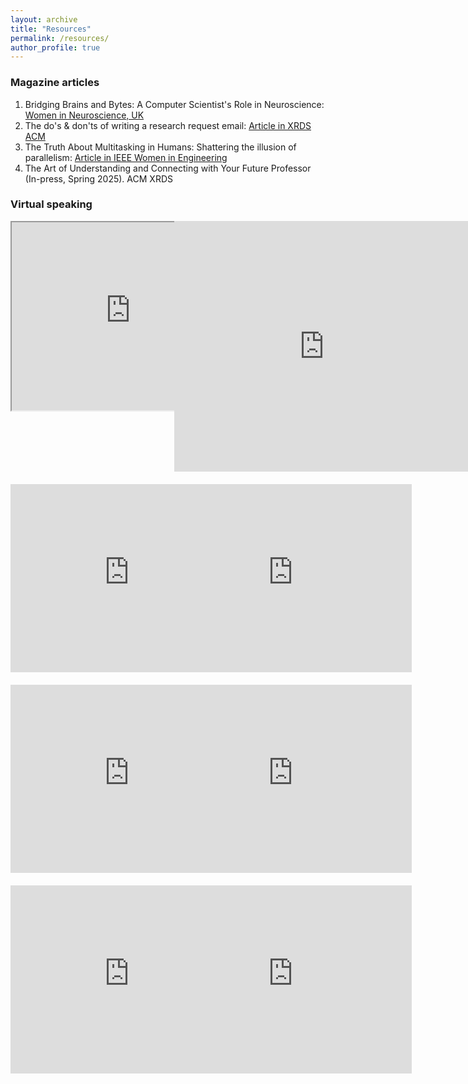 ```yaml
---
layout: archive
title: "Resources"
permalink: /resources/
author_profile: true
---
```

<!--

<h3>Useful/helpful advice from Professors or students</h3>

1. Advice on: [<a href="https://co2.ini.uzh.ch/Openings/warning.html" target="_blank">pursuing a PhD by Matthew Cook</a>], <a href="https://jxyzabc.blogspot.com/2012/10/faq-applying-to-graduate-school-for.html" target="_blank">CS PhD admissions by Jean Yang</a>
3. Tips on admission: <a href="https://maria-antoniak.github.io/2020/11/27/phd-applications.html" target="_blank">Maria Antoniak</a> has written useful guides
4. Amazing panel video by <a href="https://www.youtube.com/watch?v=z6TkkdlRWcU" target="_blank">Himabindu Lakkaraju</a>
5. On successful research by <a href="https://avt.im/blog/on-successful-research/" target="_blank">Alexander Terenin</a>
6. A Collection of Advice for PhD Students by <a href="https://aritter.github.io/advice.html" target="_blank">Alan Ritter</a>
7. Writing Technical Report by <a href="https://www.overleaf.com/project/5eb6024025e03f00010f6de2" target="_blank">Jeff Orchard</a>
8. How to write a decent scientific article or thesis by <a href="https://www.overleaf.com/project/5c6aff6b2329f04735f3e8b7" target="_blank">Drs. Clifford & Smoot</a>
-->

<h3>Magazine articles</h3>

1. Bridging Brains and Bytes: A Computer Scientist's Role in Neuroscience: <a href="https://www.womeninneuroscienceuk.org/post/bridging-brains-and-bytes-a-computer-scientist-s-role-in-neuroscience" target="_blank">Women in Neuroscience, UK</a>
2. The do's & don'ts of writing a research request email: <a href="https://dl.acm.org/doi/abs/10.1145/3538535" target="_blank">Article in XRDS ACM</a>
3. The Truth About Multitasking in Humans: Shattering the illusion of parallelism: <a href="https://ieeexplore.ieee.org/abstract/document/9770037" target="_blank">Article in IEEE Women in Engineering</a>
4. The Art of Understanding and Connecting with Your Future Professor (In-press, Spring 2025). ACM XRDS

<h3>Virtual speaking</h3>
<div class="videos" style="display: grid; grid-template-columns: repeat(auto-fit, minmax(180px, 1fr)); gap: 20px;">
  <iframe width="380" height="301" src="https://drive.google.com/file/d/1KixPP6EHKHR2DMGNAPn7rleJMfyeGBAr/preview" allow="autoplay"></iframe>
  <iframe width="480" height="401" src="https://www.youtube.com/embed/Vxsq23CL87k?si=yNYx4CoU1dX5xzId" title="YouTube video player" frameborder="0" allow="accelerometer; autoplay; clipboard-write; encrypted-media; gyroscope; picture-in-picture; web-share" referrerpolicy="strict-origin-when-cross-origin" allowfullscreen></iframe>
  <iframe width="380" height="301" src="https://www.youtube.com/embed/KV4oT8mDrFM?si=zzDw7sbRnXmr2Hxg" title="YouTube video player" frameborder="0" allowfullscreen></iframe>
  <iframe width="380" height="301" src="https://www.youtube.com/embed/zvELCo4d_Tw?si=XXUZmw2p7NlaNJMy" title="YouTube video player" frameborder="0" allowfullscreen></iframe>
  <iframe width="380" height="301" src="https://www.youtube.com/embed/Lyow3E9xWb0?si=5FE5AgjQUFCaJPiI" title="YouTube video player" frameborder="0" allowfullscreen></iframe>
  <iframe width="380" height="301" src="https://www.youtube.com/embed/jzroRTG2FS0?si=GVuWPbARR9_45Ol9" title="YouTube video player" frameborder="0" allow="accelerometer; autoplay; clipboard-write; encrypted-media; gyroscope; picture-in-picture; web-share" referrerpolicy="strict-origin-when-cross-origin" allowfullscreen></iframe>
  <iframe width="380" height="301" src="https://www.youtube.com/embed/UzHPYRGWlXI?si=vTFbKg_eTUY6MPJQ" title="YouTube video player" frameborder="0" allow="accelerometer; autoplay; clipboard-write; encrypted-media; gyroscope; picture-in-picture; web-share" referrerpolicy="strict-origin-when-cross-origin" allowfullscreen></iframe>
  <iframe width="380" height="301" src="https://www.youtube.com/embed/hpQga6tGTLY?si=Rk9jm9UtLg4jovY9" title="YouTube video player" frameborder="0" allow="accelerometer; autoplay; clipboard-write; encrypted-media; gyroscope; picture-in-picture; web-share" referrerpolicy="strict-origin-when-cross-origin" allowfullscreen></iframe>
</div>
